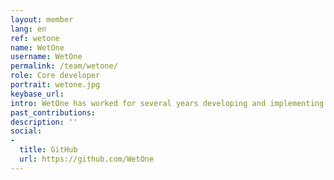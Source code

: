 ```yaml
---
layout: member
lang: en
ref: wetone
name: WetOne
username: WetOne
permalink: /team/wetone/
role: Core developer
portrait: wetone.jpg
keybase_url: 
intro: WetOne has worked for several years developing and implementing algorithms for private software firms. At Veil, he applies his experience to aid in the development of the user interface and the underlying software algorithms.
past_contributions: 
description: ''
social:
- 
  title: GitHub
  url: https://github.com/WetOne
---
```


